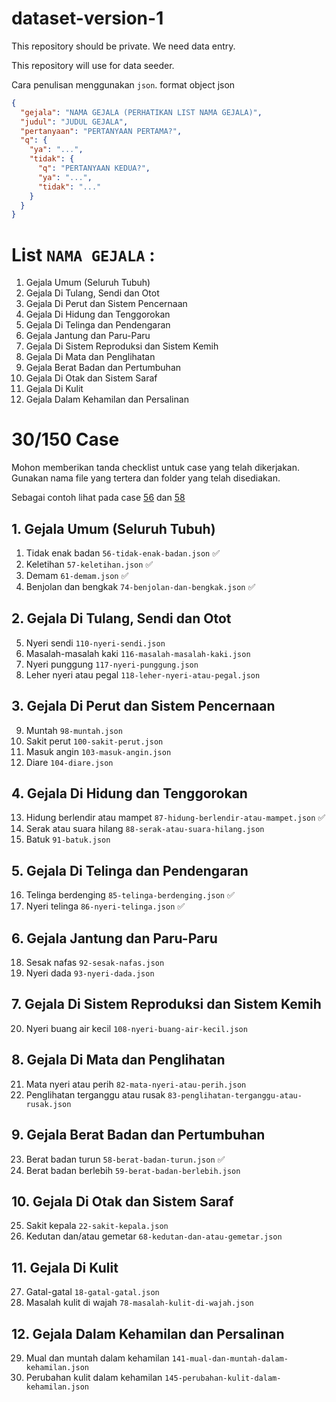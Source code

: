 # dataset-version-1
This repository should be private. We need data entry.

This repository will use for data seeder.

Cara penulisan menggunakan `json`. 
format object json 

```json
{
  "gejala": "NAMA GEJALA (PERHATIKAN LIST NAMA GEJALA)",
  "judul": "JUDUL GEJALA",
  "pertanyaan": "PERTANYAAN PERTAMA?",
  "q": {
    "ya": "...",
    "tidak": {
      "q": "PERTANYAAN KEDUA?",
      "ya": "...",
      "tidak": "..."
    }
  }
}
```

# List `NAMA GEJALA` : 
1. Gejala Umum (Seluruh Tubuh)
2. Gejala Di Tulang, Sendi dan Otot
3. Gejala Di Perut dan Sistem Pencernaan
4. Gejala Di Hidung dan Tenggorokan
5. Gejala Di Telinga dan Pendengaran
6. Gejala Jantung dan Paru-Paru
7. Gejala Di Sistem Reproduksi dan Sistem Kemih
8. Gejala Di Mata dan Penglihatan
9. Gejala Berat Badan dan Pertumbuhan
10. Gejala Di Otak dan Sistem Saraf
11. Gejala Di Kulit 
12. Gejala Dalam Kehamilan dan Persalinan


# 30/150 Case 

Mohon memberikan tanda checklist untuk case yang telah dikerjakan. 
Gunakan nama file yang tertera dan folder yang telah disediakan. 

Sebagai contoh lihat pada case [56](./1-gejala-umum/56-tidak-enak-badan.json) dan [58](./9-gejala-berat-badan-pertumbuhan/58-berat-badan-turun.json)

## 1. Gejala Umum (Seluruh Tubuh)
1. Tidak enak badan `56-tidak-enak-badan.json` ✅
2. Keletihan `57-keletihan.json` ✅
3. Demam `61-demam.json` ✅
4. Benjolan dan bengkak `74-benjolan-dan-bengkak.json` ✅

## 2. Gejala Di Tulang, Sendi dan Otot
5. Nyeri sendi `110-nyeri-sendi.json`
6. Masalah-masalah kaki `116-masalah-masalah-kaki.json`
7. Nyeri punggung `117-nyeri-punggung.json`
8. Leher nyeri atau pegal `118-leher-nyeri-atau-pegal.json`

## 3. Gejala Di Perut dan Sistem Pencernaan
9. Muntah `98-muntah.json`
10. Sakit perut `100-sakit-perut.json`
11. Masuk angin `103-masuk-angin.json`
12. Diare `104-diare.json`

## 4. Gejala Di Hidung dan Tenggorokan
13. Hidung berlendir atau mampet `87-hidung-berlendir-atau-mampet.json` ✅
14. Serak atau suara hilang `88-serak-atau-suara-hilang.json`
15. Batuk `91-batuk.json`

## 5. Gejala Di Telinga dan Pendengaran
16. Telinga berdenging `85-telinga-berdenging.json` ✅
17. Nyeri telinga `86-nyeri-telinga.json` ✅

## 6. Gejala Jantung dan Paru-Paru
18. Sesak nafas `92-sesak-nafas.json`
19. Nyeri dada  `93-nyeri-dada.json`

## 7. Gejala Di Sistem Reproduksi dan Sistem Kemih
20. Nyeri buang air kecil `108-nyeri-buang-air-kecil.json`

## 8. Gejala Di Mata dan Penglihatan
21. Mata nyeri atau perih `82-mata-nyeri-atau-perih.json`
22. Penglihatan terganggu atau rusak `83-penglihatan-terganggu-atau-rusak.json`

## 9. Gejala Berat Badan dan Pertumbuhan
23. Berat badan turun `58-berat-badan-turun.json` ✅
24. Berat badan berlebih `59-berat-badan-berlebih.json`

## 10. Gejala Di Otak dan Sistem Saraf
25. Sakit kepala `22-sakit-kepala.json`
26. Kedutan dan/atau gemetar `68-kedutan-dan-atau-gemetar.json`

## 11. Gejala Di Kulit
27. Gatal-gatal `18-gatal-gatal.json`
28. Masalah kulit di wajah `78-masalah-kulit-di-wajah.json`

## 12. Gejala Dalam Kehamilan dan Persalinan
29. Mual dan muntah dalam kehamilan `141-mual-dan-muntah-dalam-kehamilan.json`
30. Perubahan kulit dalam kehamilan `145-perubahan-kulit-dalam-kehamilan.json`
